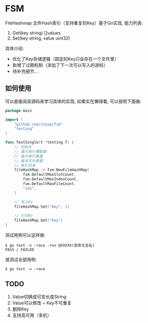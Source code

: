 # FSM

FileHashmap 文件Hash索引（支持重复的Key）基于Go实现, 能力列表:

1. Get(key string) []values
2. Set(key string, value uint32)

具体介绍:

* 优化了Key存储逻辑（固定的Key只会存在一个文件里）
* 新增了过期机制（添加了下一次可以写入的游标）
* 待补充细节...

## 如何使用

可以直接阅读源码来学习具体的实现, 如果实在懒得看, 可以按照下面做:

```go
package main

import (
	"github.com/invxp/fsm"
	"testing"
)

func TestSingle(t *testing.T) {
	// 初始化
	// 最大索引槽数量
	// 最大索引数量
	// 最多文件数量
	// 索引目录
	fileHashMap := fsm.NewFileHashMap(
		fsm.DefaultMaxSlotCount,
		fsm.DefaultMaxIndexCount,
		fsm.DefaultMaxFileCount,
		"idx",
	)

	// 写入KV
	fileHashMap.Set("Key", 1)
	
	// 打印KV
	fileHashMap.Get("Key")
}
```

测试用例可以这样做:

```
$ go test -v -race -run @XXXXX(具体方法名)
PASS / FAILED
```

或测试全部用例:
```
$ go test -v -race
```

## TODO
1. Value切换成可变长度String
2. Value可以修改 + Key不可重复
3. 删除Key
4. 支持高可用（多机）